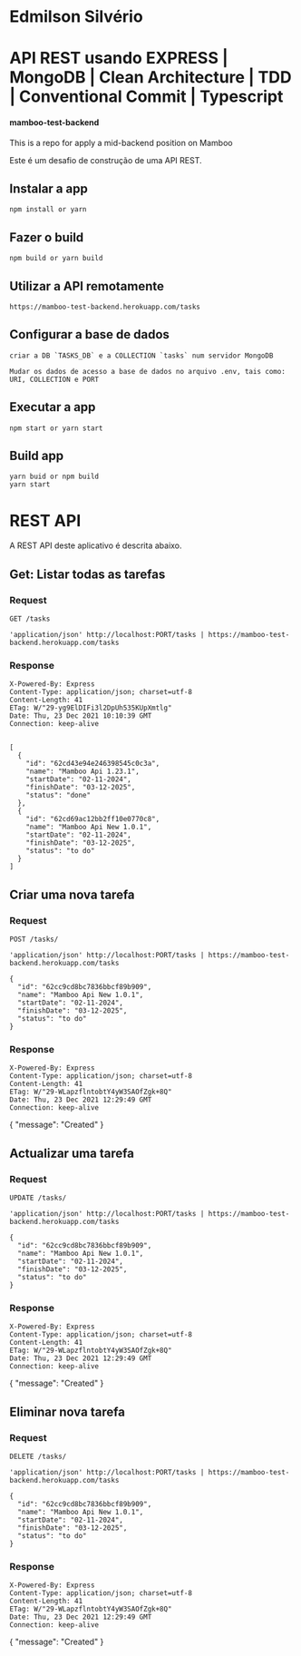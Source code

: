 
# Edmilson Silvério

# API REST usando EXPRESS | MongoDB | Clean Architecture | TDD | Conventional Commit | Typescript


#### mamboo-test-backend
This is a repo for apply a mid-backend position on Mamboo

Este é um desafio de construção de uma API REST.


## Instalar a app

    npm install or yarn

## Fazer o build

    npm build or yarn build
    
## Utilizar a API remotamente
    https://mamboo-test-backend.herokuapp.com/tasks
    
## Configurar a base de dados
    
    criar a DB `TASKS_DB` e a COLLECTION `tasks` num servidor MongoDB 
    
    Mudar os dados de acesso a base de dados no arquivo .env, tais como: URI, COLLECTION e PORT
    
## Executar a app
    npm start or yarn start
    

## Build app

    yarn buid or npm build
    yarn start

# REST API

A REST API deste aplicativo é descrita abaixo.

## Get: Listar todas as tarefas

### Request

`GET /tasks`

    'application/json' http://localhost:PORT/tasks | https://mamboo-test-backend.herokuapp.com/tasks

### Response

    X-Powered-By: Express
    Content-Type: application/json; charset=utf-8
    Content-Length: 41
    ETag: W/"29-yg9ElDIFi3l2DpUh535KUpXmtlg"
    Date: Thu, 23 Dec 2021 10:10:39 GMT
    Connection: keep-alive

   
	[
	  {
	    "id": "62cd43e94e246398545c0c3a",
	    "name": "Mamboo Api 1.23.1",
	    "startDate": "02-11-2024",
	    "finishDate": "03-12-2025",
	    "status": "done"
	  },
	  {
	    "id": "62cd69ac12bb2ff10e0770c8",
	    "name": "Mamboo Api New 1.0.1",
	    "startDate": "02-11-2024",
	    "finishDate": "03-12-2025",
	    "status": "to do"
	  }
	]

## Criar uma nova tarefa

### Request

`POST /tasks/`

    'application/json' http://localhost:PORT/tasks | https://mamboo-test-backend.herokuapp.com/tasks
    
    {
      "id": "62cc9cd8bc7836bbcf89b909",
      "name": "Mamboo Api New 1.0.1",
      "startDate": "02-11-2024",
      "finishDate": "03-12-2025",
      "status": "to do"
    }

### Response

    X-Powered-By: Express
    Content-Type: application/json; charset=utf-8
    Content-Length: 41
    ETag: W/"29-WLapzflntobtY4yW3SAOfZgk+8Q"
    Date: Thu, 23 Dec 2021 12:29:49 GMT
    Connection: keep-alive

   {
     "message": "Created"
   }
## Actualizar uma tarefa

### Request

`UPDATE /tasks/`

    'application/json' http://localhost:PORT/tasks | https://mamboo-test-backend.herokuapp.com/tasks
    
    {
      "id": "62cc9cd8bc7836bbcf89b909",
      "name": "Mamboo Api New 1.0.1",
      "startDate": "02-11-2024",
      "finishDate": "03-12-2025",
      "status": "to do"
    }

### Response

    X-Powered-By: Express
    Content-Type: application/json; charset=utf-8
    Content-Length: 41
    ETag: W/"29-WLapzflntobtY4yW3SAOfZgk+8Q"
    Date: Thu, 23 Dec 2021 12:29:49 GMT
    Connection: keep-alive

   {
     "message": "Created"
   }
     
## Eliminar nova tarefa

### Request

`DELETE /tasks/`

    'application/json' http://localhost:PORT/tasks | https://mamboo-test-backend.herokuapp.com/tasks
    
    {
      "id": "62cc9cd8bc7836bbcf89b909",
      "name": "Mamboo Api New 1.0.1",
      "startDate": "02-11-2024",
      "finishDate": "03-12-2025",
      "status": "to do"
    }

### Response

    X-Powered-By: Express
    Content-Type: application/json; charset=utf-8
    Content-Length: 41
    ETag: W/"29-WLapzflntobtY4yW3SAOfZgk+8Q"
    Date: Thu, 23 Dec 2021 12:29:49 GMT
    Connection: keep-alive

   {
     "message": "Created"
   }
   
